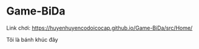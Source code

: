 # Game-BiDa
Link chơi: https://huyenhuyencodoicocap.github.io/Game-BiDa/src/Home/

Tôi là bánh khúc đây